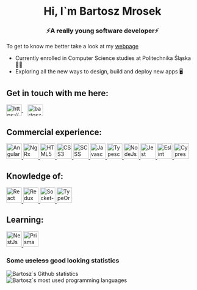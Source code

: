 
<h1 align="center">
  Hi, I`m Bartosz Mrosek
</h1>
<h3 align="center">
  ⚡A <del>really</del> young software developer⚡
</h3>

<p>
  To get to know me better take a look at my <a href="https://bartoszmrosek.me/" target="blank">webpage</a>
<p>

- Currently enrolled in Computer Science studies at Politechnika Śląska 👨‍🎓
- Exploring all the new ways to design, build and deploy new apps 🖥️

<h2>
  Get in touch with me here:
</h2>
<p>
  <a href="https://www.linkedin.com/in/bartosz-mrosek-b4577522b/" rel="noreferrer" target="_blank">
    <img align="center" alt="https://www.linkedin.com/in/bartosz-mrosek-b4577522b/" src="https://raw.githubusercontent.com/rahuldkjain/github-profile-readme-generator/master/src/images/icons/Social/linked-in-alt.svg" width="40" height="30" />
  </a>&nbsp;&nbsp;
  <a href="mailto:bartoszmrosek@gmail.com" rel="noreferrer" target="_blank">
    <img alt="bartoszmrosek@gmail.com" align="center" width="40" height="30" src="https://upload.wikimedia.org/wikipedia/commons/thumb/7/7e/Gmail_icon_%282020%29.svg/512px-Gmail_icon_%282020%29.svg.png?20221017173631" />    </a>
</p>
<h2>
  Commercial experience:
</h2>
<p>
   <a href="https://angular.io/" rel="noreferrer" target="_blank">
    <img src="https://angular.io/assets/images/logos/angular/angular.svg" alt="Angular logo" width="40" height="40" />
  </a>
  <a href="https://ngrx.io/" rel="noreferrer" target="_blank">
    <img src="https://res.cloudinary.com/practicaldev/image/fetch/s--gso8frM8--/c_fill,f_auto,fl_progressive,h_320,q_auto,w_320/https://dev-to-uploads.s3.amazonaws.com/uploads/organization/profile_image/5016/e0539a31-5715-46f2-b054-79fd23457161.png" alt="NgRx logo" width="40" height="40" />
  </a>
  <a href="https://www.w3.org/html/logo/" rel="noreferrer" target="_blank">
    <img src="https://www.w3.org/html/logo/badge/html5-badge-h-solo.png" width="40" height="40" alt="HTML5 shield badge">
  </a>
  <a href="https://www.w3.org/TR/2001/WD-css3-roadmap-20010523/" rel="noreferrer" target="_blank">
    <img src="https://upload.wikimedia.org/wikipedia/commons/6/62/CSS3_logo.svg" width="40" height="40" alt="CSS3 shield badge" />
  </a>
    <a href="https://sass-lang.com/" rel="noreferrer" target="_blank">
    <img src="https://sass-lang.com/assets/img/styleguide/seal-color-reversed.png" width="40" height="40" alt="SCSS logo" />
  </a>
  <a href="https://www.ecma-international.org/publications-and-standards/standards/" rel="noreferrer" target="_blank">
    <img src="https://upload.wikimedia.org/wikipedia/commons/6/6a/JavaScript-logo.png" width="40" height="40" alt="Javascript logo" />
  </a>
  <a href="https://www.typescriptlang.org/" rel="noreferrer" target="_blank">
    <img src="https://upload.wikimedia.org/wikipedia/commons/thumb/4/4c/Typescript_logo_2020.svg/512px-Typescript_logo_2020.svg.png?20221110153201" width="40" height="40" alt="Typescript logo" />
  </a>
  <a href="https://nodejs.org/" rel="noreferrer" target="_blank">
    <img src="https://bartoszmrosek.me/_astro/NodeJsLogo.5db29b13.svg" alt="NodeJs logo" width="40" height="40" />
  </a>
    <a href="https://jestjs.io/" rel="noreferrer" target="_blank">
    <img src="https://bartoszmrosek.me/_astro/JestLogo.b064d72f.png" alt="Jest logo" width="40" height="40" />
  </a>
  <a href="https://eslint.org/" rel="noreferrer" target="_blank">
    <img src="https://bartoszmrosek.me/_astro/ESLintLogo.b04dac2f.png" alt="Eslint logo" width="40" height="40" />
  </a>
  <a href="https://www.cypress.io/" rel="noreferrer" target="_blank">
    <img src="https://asset.brandfetch.io/idIq_kF0rb/idv3zwmSiY.jpeg" alt="Cypress logo" width="40" height="40" />
  </a>
</p>
<h2>
  Knowledge of:
</h2>
<p>
  <a href="https://react.dev/" rel="noreferrer" target="_blank">
    <img src="https://upload.wikimedia.org/wikipedia/commons/thumb/a/a7/React-icon.svg/512px-React-icon.svg.png?20220125121207" alt="React logo" width="40" height="40" />
  </a>
  <a href="https://redux.js.org/" rel="noreferrer" target="_blank">
    <img src="https://cdn.worldvectorlogo.com/logos/redux.svg" alt="Redux logo" width="40" height="40" />
  </a>
  <a href="https://socket.io/" rel="noreferrer" target="_blank">
    <img src="https://upload.wikimedia.org/wikipedia/commons/thumb/9/96/Socket-io.svg/600px-Socket-io.svg.png?20200308235956" alt="Socket-io logo" width="40" height="40" />
  </a>
  <a href="https://typeorm.io/" rel="noreferrer" target="_blank">
    <img src="https://bartoszmrosek.me/_astro/TypeORMLogo.2634121a.svg" alt="TypeOrm logo" width="40" height="40" />
  </a>
</p>
<h2>
   Learning:
</h2>
<p>
  <a href="https://nestjs.com/" rel="noreferrer" target="_blank">
    <img src="https://upload.wikimedia.org/wikipedia/commons/thumb/a/a8/NestJS.svg/621px-NestJS.svg.png?20221211225055" alt="NestJs logo" width="40" height="40" />
  </a>
  <a href="https://www.prisma.io/" rel="noreferrer" target="_blank">
    <img src="https://www.prisma.io/images/favicon-32x32.png" alt="Prisma logo" width="40" height="40" />
  </a>
</p>
<h3>
  Some <del>useless</del> good looking statistics
</h3>
<p>
  <img align="center" src="https://deploy-fork-github-readme-stats.vercel.app/api?username=bartoszmrosek&show_icons=true&theme=vision-friendly-dark" alt="Bartosz`s Github statistics" />
  <img align="center" src="https://deploy-fork-github-readme-stats.vercel.app/api/top-langs?username=bartoszmrosek&layout=compact&theme=vision-friendly-dark" alt="Bartosz`s most used programming languages" />
</p>
